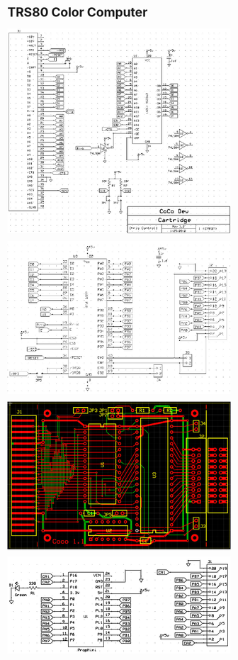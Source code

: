 # TRS80 Color Computer

![](cocodevsch1.jpg)

![](cocodevsch2.jpg)

![](cocodevpcb.jpg)

![](devcartpropsch.jpg)